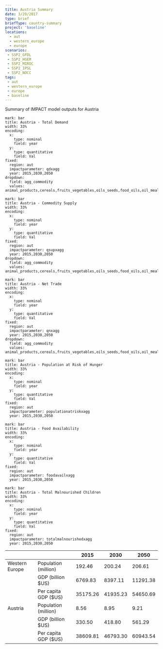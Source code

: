 ```yaml
---
title: Austria Summary
date: 3/20/2017
type: brief
briefType: country-summary
project: 'baseline'
locations:
  - aut
  - western_europe
  - europe
scenarios:
 - SSP2_GFDL
 - SSP2_HGEM
 - SSP2_MIROC
 - SSP2_IPSL
 - SSP2_NOCC
tags:
 - aut
 - western_europe
 - europe
 - baseline
---
```

Summary of IMPACT model outputs for Austria

```chart
mark: bar
title: Austria - Total Demand
width: 33%
encoding:
  x:
    type: nominal
    field: year
  y:
    type: quantitative
    field: Val
fixed:
  region: aut
  impactparameter: qdxagg
  year: 2015,2030,2050
dropdown:
  field: agg_commodity
  values: animal_products,cereals,fruits_vegetables,oils_seeds,food_oils,oil_meals,other,pulses,roots_tubers,sugar
```

```chart
mark: bar
title: Austria - Commodity Supply
width: 33%
encoding:
  x:
    type: nominal
    field: year
  y:
    type: quantitative
    field: Val
fixed:
  region: aut
  impactparameter: qsupxagg
  year: 2015,2030,2050
dropdown:
  field: agg_commodity
  values: animal_products,cereals,fruits_vegetables,oils_seeds,food_oils,oil_meals,other,pulses,roots_tubers,sugar
```

```chart
mark: bar
title: Austria - Net Trade
width: 33%
encoding:
  x:
    type: nominal
    field: year
  y:
    type: quantitative
    field: Val
fixed:
  region: aut
  impactparameter: qnxagg
  year: 2015,2030,2050
dropdown:
  field: agg_commodity
  values: animal_products,cereals,fruits_vegetables,oils_seeds,food_oils,oil_meals,other,pulses,roots_tubers,sugar
```

```chart
mark: bar
title: Austria - Population at Risk of Hunger
width: 33%
encoding:
  x:
    type: nominal
    field: year
  y:
    type: quantitative
    field: Val
fixed:
  region: aut
  impactparameter: populationatriskxagg
  year: 2015,2030,2050
```

```chart
mark: bar
title: Austria - Food Availability
width: 33%
encoding:
  x:
    type: nominal
    field: year
  y:
    type: quantitative
    field: Val
fixed:
  region: aut
  impactparameter: foodavailxagg
  year: 2015,2030,2050
```

```chart
mark: bar
title: Austria - Total Malnourished Children
width: 33%
encoding:
  x:
    type: nominal
    field: year
  y:
    type: quantitative
    field: Val
fixed:
  region: aut
  impactparameter: totalmalnourishedxagg
  year: 2015,2030,2050
```

|   |   | 2015 | 2030 | 2050 |
|---|---|---|---|---|
| Western Europe | Population (million) | 192.46 | 200.24 | 206.61 |
|  | GDP (billion $US) | 6769.83 | 8397.11 | 11291.38 |
|  | Per capita GDP ($US) | 35175.26 | 41935.23 | 54650.69 |
| Austria | Population (million) | 8.56 | 8.95 | 9.21 |
|  | GDP (billion $US) | 330.50 | 418.80 | 561.29 |
|  | Per capita GDP ($US) | 38609.81| 46793.30| 60943.54|